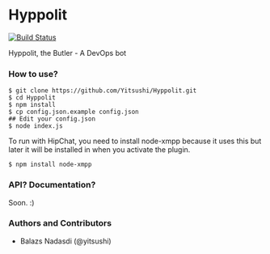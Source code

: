 # Hyppolit

[![Build Status](https://travis-ci.org/Yitsushi/Hyppolit.svg?branch=master)](https://travis-ci.org/Yitsushi/Hyppolit)

Hyppolit, the Butler - A DevOps bot


### How to use?

    $ git clone https://github.com/Yitsushi/Hyppolit.git
    $ cd Hyppolit
    $ npm install
    $ cp config.json.example config.json
    ## Edit your config.json
    $ node index.js

To run with HipChat, you need to install node-xmpp because it uses this but later it will be installed in when you activate the plugin.

    $ npm install node-xmpp

### API? Documentation?

Soon. :)

### Authors and Contributors

 - Balazs Nadasdi (@yitsushi)
